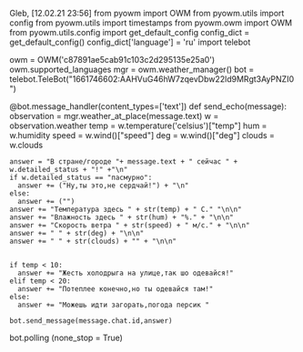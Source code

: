 Gleb, [12.02.21 23:56]
from pyowm import OWM
from pyowm.utils import config
from pyowm.utils import timestamps
from pyowm.owm import OWM
from pyowm.utils.config import get_default_config
config_dict = get_default_config()
config_dict['language'] = 'ru'
import telebot

owm = OWM('c87891ae5cab91c103c2d295135e25a0')
owm.supported_languages
mgr = owm.weather_manager()
bot = telebot.TeleBot("1661746602:AAHVuG46hW7zqevDbw22ld9MRgt3AyPNZI0")

@bot.message_handler(content_types=['text'])
def send_echo(message):
    observation = mgr.weather_at_place(message.text)
    w = observation.weather
    temp = w.temperature('celsius')["temp"]
    hum = w.humidity
    speed = w.wind()["speed"]
    deg = w.wind()["deg"]
    clouds = w.clouds

    answer = "В стране/городе "+ message.text + " сейчас " + w.detailed_status + "!" +"\n"
    if w.detailed_status == "пасмурно":
      answer += ("Ну,ты это,не сердчай!") + "\n"
    else:
      answer += ("")
    answer += "Температура здесь " + str(temp) + " C." "\n\n"
    answer += "Влажность здесь " + str(hum) + "%." + "\n\n"
    answer += "Скорость ветра " + str(speed) + " м/с." + "\n\n"
    answer += " " + str(deg) + "\n\n"
    answer += " " + str(clouds) + "" + "\n\n"


    if temp < 10:
      answer += "Жесть холодрыга на улице,так шо одевайся!"
    elif temp < 20:
      answer += "Потеплее конечно,но ты одевайся там!"
    else:
      answer += "Можешь идти загорать,погода персик "
 
    bot.send_message(message.chat.id,answer)

bot.polling (none_stop = True)
